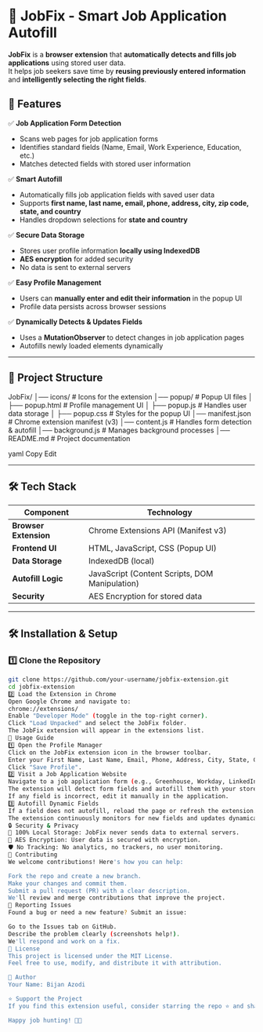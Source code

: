 # 🚀 JobFix - Smart Job Application Autofill

**JobFix** is a **browser extension** that **automatically detects and fills job applications** using stored user data.  
It helps job seekers save time by **reusing previously entered information** and **intelligently selecting the right fields**.

## **📌 Features**
✅ **Job Application Form Detection**  
- Scans web pages for job application forms  
- Identifies standard fields (Name, Email, Work Experience, Education, etc.)  
- Matches detected fields with stored user information  

✅ **Smart Autofill**  
- Automatically fills job application fields with saved user data  
- Supports **first name, last name, email, phone, address, city, zip code, state, and country**  
- Handles dropdown selections for **state and country**  

✅ **Secure Data Storage**  
- Stores user profile information **locally using IndexedDB**  
- **AES encryption** for added security  
- No data is sent to external servers  

✅ **Easy Profile Management**  
- Users can **manually enter and edit their information** in the popup UI  
- Profile data persists across browser sessions  

✅ **Dynamically Detects & Updates Fields**  
- Uses a **MutationObserver** to detect changes in job application pages  
- Autofills newly loaded elements dynamically  

---

## **📂 Project Structure**
JobFix/ │── icons/ # Icons for the extension │── popup/ # Popup UI files │ ├── popup.html # Profile management UI │ ├── popup.js # Handles user data storage │ ├── popup.css # Styles for the popup UI │── manifest.json # Chrome extension manifest (v3) │── content.js # Handles form detection & autofill │── background.js # Manages background processes │── README.md # Project documentation

yaml
Copy
Edit

---

## **🛠 Tech Stack**
| **Component**       | **Technology**                      |
|----------------------|----------------------------------|
| **Browser Extension** | Chrome Extensions API (Manifest v3) |
| **Frontend UI**      | HTML, JavaScript, CSS (Popup UI) |
| **Data Storage**     | IndexedDB (local)               |
| **Autofill Logic**   | JavaScript (Content Scripts, DOM Manipulation) |
| **Security**         | AES Encryption for stored data  |

---

## **🛠 Installation & Setup**
### **1️⃣ Clone the Repository**
```sh
git clone https://github.com/your-username/jobfix-extension.git
cd jobfix-extension
2️⃣ Load the Extension in Chrome
Open Google Chrome and navigate to:
chrome://extensions/
Enable "Developer Mode" (toggle in the top-right corner).
Click "Load Unpacked" and select the JobFix folder.
The JobFix extension will appear in the extensions list.
📌 Usage Guide
1️⃣ Open the Profile Manager
Click on the JobFix extension icon in the browser toolbar.
Enter your First Name, Last Name, Email, Phone, Address, City, State, Country, and ZIP Code.
Click "Save Profile".
2️⃣ Visit a Job Application Website
Navigate to a job application form (e.g., Greenhouse, Workday, LinkedIn, Indeed).
The extension will detect form fields and autofill them with your stored data.
If any field is incorrect, edit it manually in the application.
3️⃣ Autofill Dynamic Fields
If a field does not autofill, reload the page or refresh the extension.
The extension continuously monitors for new fields and updates dynamically.
🔒 Security & Privacy
🔐 100% Local Storage: JobFix never sends data to external servers.
🔏 AES Encryption: User data is secured with encryption.
🛡️ No Tracking: No analytics, no trackers, no user monitoring.
🚀 Contributing
We welcome contributions! Here's how you can help:

Fork the repo and create a new branch.
Make your changes and commit them.
Submit a pull request (PR) with a clear description.
We'll review and merge contributions that improve the project.
🐛 Reporting Issues
Found a bug or need a new feature? Submit an issue:

Go to the Issues tab on GitHub.
Describe the problem clearly (screenshots help!).
We'll respond and work on a fix.
📜 License
This project is licensed under the MIT License.
Feel free to use, modify, and distribute it with attribution.

👤 Author
Your Name: Bijan Azodi

⭐ Support the Project
If you find this extension useful, consider starring the repo ⭐ and sharing it with others! 😊

Happy job hunting! 🚀🎯



